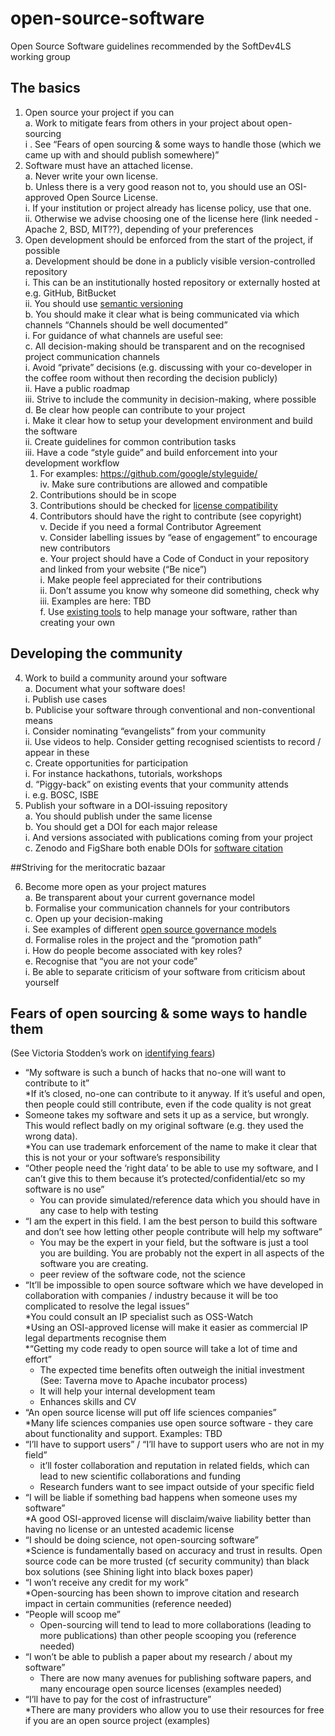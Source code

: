 # open-source-software
Open Source Software guidelines recommended by the SoftDev4LS working group

## The basics

1. Open source your project if you can  
  a. Work to mitigate fears from others in your project about open-sourcing  
    i . See “Fears of open sourcing & some ways to handle those (which we came up with and should publish somewhere)”  
2. Software must have an attached license.  
  a. Never write your own license.  
  b. Unless there is a very good reason not to, you should use an OSI-approved Open Source License.  
    i. If your institution or project already has license policy, use that one.  
    ii. Otherwise we advise choosing one of the license here (link needed - Apache 2, BSD, MIT??), depending of your preferences  
3. Open development should be enforced from the start of the project, if possible  
  a. Development should be done in a publicly visible version-controlled repository  
    i. This can be an institutionally hosted repository or externally hosted at e.g. GitHub, BitBucket  
    ii. You should use [semantic versioning](http://semver.org/)  
  b. You should make it clear what is being communicated via which channels “Channels should be well documented”  
    i. For guidance of what channels are useful see:  
  c. All decision-making should be transparent and on the recognised project communication channels  
    i. Avoid “private” decisions (e.g. discussing with your co-developer in the coffee room without then recording the decision publicly)  
    ii. Have a public roadmap  
    iii. Strive to include the community in decision-making, where possible  
  d. Be clear how people can contribute to your project  
    i. Make it clear how to setup your development environment and build the software  
    ii. Create guidelines for common contribution tasks  
    iii. Have a code “style guide” and build enforcement into your development workflow  
      1. For examples: https://github.com/google/styleguide/  
    iv. Make sure contributions are allowed and compatible  
      1. Contributions should be in scope  
      2. Contributions should be checked for [license compatibility](http://www.gnu.org/licenses/license-list.html)  
      3. Contributors should have the right to contribute (see copyright)  
    v. Decide if you need a formal Contributor Agreement  
    v. Consider labelling issues by “ease of engagement” to encourage new contributors  
  e. Your project should have a Code of Conduct in your repository and linked from your website (“Be nice”)  
    i. Make people feel appreciated for their contributions  
    ii. Don’t assume you know why someone did something, check why  
    iii. Examples are here: TBD  
  f. Use [existing tools](http://oss-watch.ac.uk/resources/communitytools) to help manage your software, rather than creating your own  

## Developing the community

4. Work to build a community around your software  
  a. Document what your software does!  
    i. Publish use cases  
  b. Publicise your software through conventional and non-conventional means  
    i. Consider nominating “evangelists” from your community  
    ii. Use videos to help. Consider getting recognised scientists to record / appear in these  
  c. Create opportunities for participation  
    i. For instance hackathons, tutorials, workshops  
  d. “Piggy-back” on existing events that your community attends  
    i. e.g. BOSC, ISBE  
5. Publish your software in a DOI-issuing repository  
  a. You should publish under the same license  
  b. You should get a DOI for each major release  
    i. And versions associated with publications coming from your project  
  c. Zenodo and FigShare both enable DOIs for [software citation](https://guides.github.com/activities/citable-code/)  

##Striving for the meritocratic bazaar

6. Become more open as your project matures  
  a. Be transparent about your current governance model  
  b. Formalise your communication channels for your contributors  
  c. Open up your decision-making  
    i. See examples of different [open source governance models](http://oss-watch.ac.uk/resources/governancemodels)  
  d. Formalise roles in the project and the “promotion path”  
    i. How do people become associated with key roles?  
  e. Recognise that “you are not your code”  
    i. Be able to separate criticism of your software from criticism about yourself  

## Fears of open sourcing & some ways to handle them
(See Victoria Stodden’s work on [identifying fears](http://stanford.edu/~vcs/papers/SMPRCS2010.pdf))

* “My software is such a bunch of hacks that no-one will want to contribute to it”  
  *If it’s closed, no-one can contribute to it anyway. If it’s useful and open, then people could still contribute, even if the code quality is not great  
* Someone takes my software and sets it up as a service, but wrongly. This would reflect badly on my original software (e.g. they used the wrong data).  
  *You can use trademark enforcement of the name to make it clear that this is not your or your software’s responsibility  
* “Other people need the ‘right data’ to be able to use my software, and I can’t give this to them because it’s protected/confidential/etc so my software is no use”  
  * You can provide simulated/reference data which you should have in any case to help with testing  
* “I am the expert in this field. I am the best person to build this software and don’t see how letting other people contribute will help my software”  
  * You may be the expert in your field, but the software is just a tool you are building. You are probably not the expert in all aspects of the software you are creating.  
  * peer review of the software code, not the science  
* “It’ll be impossible to open source software which we have developed in collaboration with companies / industry because it will be too complicated to resolve the legal issues”  
  *You could consult an IP specialist such as OSS-Watch  
  *Using an OSI-approved license will make it easier as commercial IP legal departments recognise them  
*“Getting my code ready to open source will take a lot of time and effort”  
  * The expected time benefits often outweigh the initial investment (See: Taverna move to Apache incubator process)  
  * It will help your internal development team  
  * Enhances skills and CV  
* “An open source license will put off life sciences companies”  
  *Many life sciences companies use open source software - they care about functionality and support. Examples: TBD  
* “I’ll have to support users” / “I’ll have to support users who are not in my field”  
  * it’ll foster collaboration and reputation in related fields, which can lead to new scientific collaborations and funding  
  * Research funders want to see impact outside of your specific field  
* “I will be liable if something bad happens when someone uses my software”  
  *A good OSI-approved license will disclaim/waive liability better than having no license or an untested academic license  
* “I should be doing science, not open-sourcing software”  
  *Science is fundamentally based on accuracy and trust in results. Open source code can be more trusted (cf security community) than black box solutions (see Shining light into black boxes paper)  
* “I won’t receive any credit for my work”  
  *Open-sourcing has been shown to improve citation and research impact in certain communities (reference needed)  
* “People will scoop me”  
  * Open-sourcing will tend to lead to more collaborations (leading to more publications) than other people scooping you (reference needed)  
* “I won’t be able to publish a paper about my research / about my software”  
  * There are now many avenues for publishing software papers, and many encourage open source licenses (examples needed)  
* “I’ll have to pay for the cost of infrastructure”  
  *There are many providers who allow you to use their resources for free if you are an open source project (examples)  
